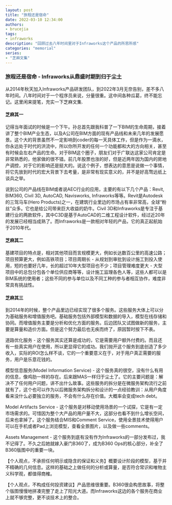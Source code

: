 ```yaml
---
layout: post
title: "旅程还是宿命"
date: 2022-03-10 12:34:00
authors:
- brucejia
tags:
- infraworks
description: "回顾过去八年时间里对于Infraworks这个产品的所思所感"
categories: "memorial"
series:
- "芝麻文集"
---
```


### 旅程还是宿命  - Infraworks从鼎盛时期到归于尘土

从2014年秋天加入Infraworks产品研发团队，到2022年3月无奈告别，差不多八年时间。八年时间对于一个程序员来说，分量很重。这中间各种瓜葛，终不能忘记。这里闲来提笔，充实一下芝麻文集.

#### 芝麻其一

记得当年面试的时候是一个下午。孙总首先跟我科普了一下BIM的生命周期，接着讲了整个BIM产业生态，以及A公司在BIM方面的现有产品线和未来几年的发展愿景。这个大的背景虽然不一定影响到coder的每一天具体工作，但是作为一滴水，你永远处于时代的洪流中，所以你所开发的任何一个功能都和大的方向相关，甚至有时候会左右产品的生命。对于BIM这个圈子，朋友们对于广联达这家公司肯定是非常熟悉的，他家做的很不错。前几年股票也涨的好，但是近两年因为国内的房地产调控，对于它的影响还是挺大的。说这个例子，想表达的意思是说做一个事情，将它先放到时代的宏大背景下去考量，是非常有现实意义的，并不是好高骛远纸上谈兵之举。

说到公司的产品线在BIM或者说AEC行业的应用，主要的有以下几个产品：Revit, BIM360, Civil 3D, AutoCAD, Navisworks, Infraworks等等。Revit是Autodesk的三驾马车(Hero Products)之一，在建筑行业里边的市场占有率非常高，全球“粉丝”众多。它也是给公司带来巨大收益的奶牛。Civil 3D和Infraworks是专注于基建行业的两款软件，其中C3D是基于AutoCAD的二维工程设计软件，经过近20年的发展已经相当成熟了。而Infraworks是一款相对年轻的产品，它的真正起航始于2010年代。 


#### 芝麻其二

基建项目的特点是，相对其他项目而言规模更大，例如长达数百公里的高速公路；项目预算更大，例如高铁项目；项目周期长 - 从规划到审批到设计施工到投入使用，短的也要好几年，长的超过10年大型项目也不少；项目管理难度更大 - 大型项目中的总包分包各个单位供应商等等，设计施工监理各色人等，这些人都可以是BIM系统的使用者；这些不同的参与单位以及不同工种的参与者相互协作，难度非常具有挑战性。

#### 芝麻其三

到2014年的时候，整个产品里边已经实现了很多个服务。这些服务大体上可以分为基础服务和增值服务吧。基础服务包括外部模型和数据的导入，模型在线存储和协同。而增值服务主要是分析和优化方面的服务。后边团队又试图做新的服务，主要是算量和造价方面。但是这个努力最后也无疾而终了，原因暂时按下不表。


道路优化服务 - 这个服务其实还算是成功的，它是需要用户额外付费的。而且还有一些真实用户在使用，所以更显得它的成功。我们抛开这个服务到底创造了多少收入，实际的ROI怎么样不谈，它的一个重要意义在于，对于用户真正需要的服务，用户是乐意花钱的。

模型信息服务(Model Information Service) - 这个服务真的很空，没有什么有用的信息，像鸡肋一样的存在。后来跟MAS一样归于尘土了。它的主要问题是：解决不了任何用户问题，讲不出什么故事。这些服务的拆分是在微服务架构流行之前就有了，这个也可以作为以后微服务架构拆分和设计的一点经验教训：从用户角度看来没什么必要独立的服务，不会有什么存在价值。大概率会变成tech debt。


Model Artifacts Service - 这个服务是对移动使用场景的一个试探，它是有一定市场需求的。可惜因为整个大产品的用户量不大，这部分也看不到什么增长空间，后来也拿掉了。这个服务结合MIS和Comment Service，使用全景技术使得用户可以在手机或者Pad上浏览模型，查看全景图片，以及做一些comments。

Assets Management - 这个服务到底有没有作为Infraworks的一部分发布过，我不记得了。不久之后她就嫁入豪门B360了，成为B360 Ops的核心部分，补全了B360版图中的重要一块。

【个人观点，不承担任何明示或隐含的保证和义务】概要设计阶段的模型，基于并不精确的几何信息。这样的基础之上做任何的分析或算量，是否符合常识和唯物主义科学观，都值得商榷。

【个人观点，不构成任何投资建议】产品思维很重要。B360很会构思故事，将整个版图慢慢地拼凑完整了走上了阳光大道。而Infraworks这边的各个服务在商业上就不够完整，更不谈技术上的整合。
